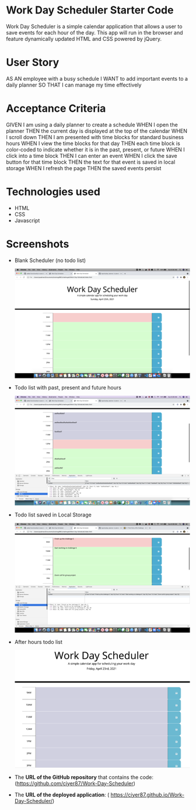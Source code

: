 # Work Day Scheduler Starter Code


Work Day Scheduler is a simple calendar application that allows a user to save events for each hour of the day. This app will run in the browser and feature dynamically updated HTML and CSS powered by jQuery.

# User Story

AS AN employee with a busy schedule
I WANT to add important events to a daily planner
SO THAT I can manage my time effectively

# Acceptance Criteria

GIVEN I am using a daily planner to create a schedule
WHEN I open the planner
THEN the current day is displayed at the top of the calendar
WHEN I scroll down
THEN I am presented with time blocks for standard business hours
WHEN I view the time blocks for that day
THEN each time block is color-coded to indicate whether it is in the past, present, or future
WHEN I click into a time block
THEN I can enter an event
WHEN I click the save button for that time block
THEN the text for that event is saved in local storage
WHEN I refresh the page
THEN the saved events persist

# Technologies used

* HTML
* CSS
* Javascript


# Screenshots

* Blank Scheduler (no todo list)

  ![no todo list](assets/images/no_todo_list.png)
  
* Todo list with past, present and future hours

  ![color varitions](assets/images/todo_color_variation.png)
  
* Todo list saved in Local Storage

  ![local storage](assets/images/local_storage.png)
  
* After hours todo list

  ![after hours](assets/images/past_work_day.png)


*  The **URL of the GitHub repository** that contains the code: (https://github.com/ciyer87/Work-Day-Scheduler) 
*  The **URL of the deployed application**: ( https://ciyer87.github.io/Work-Day-Scheduler/)
